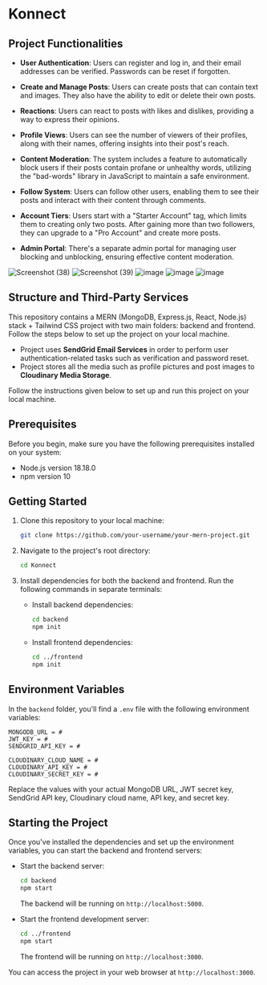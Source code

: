 # Konnect

## Project Functionalities

- **User Authentication**: Users can register and log in, and their email addresses can be verified. Passwords can be reset if forgotten.
  
- **Create and Manage Posts**: Users can create posts that can contain text and images. They also have the ability to edit or delete their own posts.
  
- **Reactions**: Users can react to posts with likes and dislikes, providing a way to express their opinions.
  
- **Profile Views**: Users can see the number of viewers of their profiles, along with their names, offering insights into their post's reach.
  
- **Content Moderation**: The system includes a feature to automatically block users if their posts contain profane or unhealthy words, utilizing the "bad-words" library in JavaScript to maintain a safe environment.
  
- **Follow System**: Users can follow other users, enabling them to see their posts and interact with their content through comments.
  
- **Account Tiers**: Users start with a "Starter Account" tag, which limits them to creating only two posts. After gaining more than two followers, they can upgrade to a "Pro Account" and create more posts.

- **Admin Portal**: There's a separate admin portal for managing user blocking and unblocking, ensuring effective content moderation.

![Screenshot (38)](https://github.com/ShivamPatel-India/Konnect/assets/70719016/c10fa7b9-a851-41a5-99f7-d5966abac4b9)
![Screenshot (39)](https://github.com/ShivamPatel-India/Konnect/assets/70719016/a7a55a5f-27dc-436d-900f-f7e9be0e4659)
![image](https://github.com/ShivamPatel-India/Konnect/assets/70719016/a75bfd4d-6d53-428d-a194-aa781ee03113)
![image](https://github.com/ShivamPatel-India/Konnect/assets/70719016/99f1589d-1432-4d2b-bf9a-e6d39f955066)
![image](https://github.com/ShivamPatel-India/Konnect/assets/70719016/0c6ad18a-d57b-46a0-8c6e-53db23f37b49)


## Structure and Third-Party Services

This repository contains a MERN (MongoDB, Express.js, React, Node.js) stack + Tailwind CSS project with two main folders: backend and frontend. Follow the steps below to set up the project on your local machine.

- Project uses **SendGrid Email Services** in order to perform user authentication-related tasks such as verification and password reset.
- Project stores all the media such as profile pictures and post images to **Cloudinary Media Storage**.

Follow the instructions given below to set up and run this project on your local machine.

## Prerequisites

Before you begin, make sure you have the following prerequisites installed on your system:

- Node.js version 18.18.0
- npm version 10

## Getting Started

1. Clone this repository to your local machine:

   ```bash
   git clone https://github.com/your-username/your-mern-project.git
   ```

2. Navigate to the project's root directory:

   ```bash
   cd Konnect
   ```

3. Install dependencies for both the backend and frontend. Run the following commands in separate terminals:

   - Install backend dependencies:

     ```bash
     cd backend
     npm init
     ```

   - Install frontend dependencies:

     ```bash
     cd ../frontend
     npm init
     ```

## Environment Variables

In the `backend` folder, you'll find a `.env` file with the following environment variables:

```dotenv
MONGODB_URL = #
JWT_KEY = #
SENDGRID_API_KEY = #

CLOUDINARY_CLOUD_NAME = #
CLOUDINARY_API_KEY = #
CLOUDINARY_SECRET_KEY = #
```

Replace the values with your actual MongoDB URL, JWT secret key, SendGrid API key, Cloudinary cloud name, API key, and secret key.

## Starting the Project

Once you've installed the dependencies and set up the environment variables, you can start the backend and frontend servers:

- Start the backend server:

  ```bash
  cd backend
  npm start
  ```

  The backend will be running on `http://localhost:5000`.

- Start the frontend development server:

  ```bash
  cd ../frontend
  npm start
  ```

  The frontend will be running on `http://localhost:3000`.

You can access the project in your web browser at `http://localhost:3000`.
